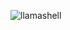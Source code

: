 ![llamashell](https://github.com/xHand-Eye/ShellLLama/assets/99139432/c9c32eeb-db0e-4251-9193-3e6acc959400)

